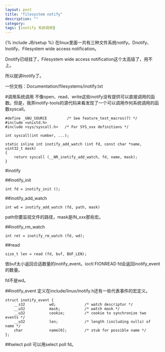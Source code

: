 ```yaml
---
layout: post
title: "filesystem notify"
description: ""
category: 
tags: [inotify 系统调用]
---
```

{% include JB/setup %}
在linux里面一共有三种文件系统notify。Dnotify、Inotify、Filesystem wide access notification。

Dnotify已经挂了，Filesystem wide access notification这个太高级了，用不上。

所以就讲Inotify了。

一份文档：Documentation/filesystems/inotify.txt

#调用系统调用
不像open、read、write这些inotify没有提供可以直接调用的函数。但是，我弄inotify-tools的源代码来看发现了一个可以调用作何系统调用的函数syscall。

    #define _GNU_SOURCE         /* See feature_test_macros(7) */
    #include <unistd.h>
    #include <sys/syscall.h>   /* For SYS_xxx definitions */

    int syscall(int number, ...);

    static inline int inotify_add_watch (int fd, const char *name, uint32_t mask)
    {
        return syscall (__NR_inotify_add_watch, fd, name, mask);
    }

#inotify

##inotify_init

    int fd = inotify_init ();

##inotify_add_watch

    int wd = inotify_add_watch (fd, path, mask)

path你要监视文件的路径，mask是IN_xxx那些宏。

##inotify_rm_watch

    int ret = inotify_rm_watch (fd, wd);

##read

    size_t len = read (fd, buf, BUF_LEN);

依buf太小返回合适数量的inotify_event。ioctl FIONREAD fd会返回inotify_event的数量。

fd不是wd。

##inotify_event
定义在include/linux/inotify.h还有一些代表事件的宏定义。

    struct inotify_event {
        __s32           wd;             /* watch descriptor */
        __u32           mask;           /* watch mask */
        __u32           cookie;         /* cookie to synchronize two events */
        __u32           len;            /* length (including nulls) of name */
        char            name[0];        /* stub for possible name */
    };

##select poll
可以用select poll fd。

